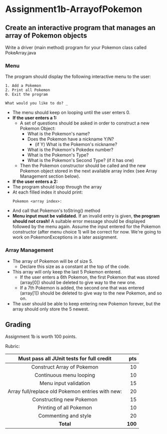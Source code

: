 # Assignment1b-ArrayofPokemon

Create an interactive program that manages an array of Pokemon objects
---

Write a driver (main method) program for your Pokemon class called PokeArray.java 

### Menu ###
The program should display the following interactive menu to the user:
```
1. Add a Pokemon
2. Print all Pokemon
0. Exit the program

What would you like to do? _
```
* The menu should keep on looping until the user enters 0. 
* **If the user enters a 1:** 
  * A set of questions should be asked in order to construct a new Pokemon Object:
    * What is the Pokemon's name?
    * Does the Pokemon have a nickname Y/N?
      * (if Y) What is the Pokemon's nickname?
    * What is the Pokemon's Pokedex number?
    * What is the Pokemon's Type?
    * What is the Pokemon's Second Type? (if it has one)
  * Then the Pokemon constructor should be called and the new Pokemon object stored in the next available array index (see Array Management section below). 
* **If the user enters a 2:**
 * The program should loop through the array
  * At each filled index it should print:
    ```
    Pokemon <array index>:
    ```
  *  And call that Pokemon's toString() method
* **Menu input must be validated.** If an invalid entry is given, **the program should not crash!** A suitable error message should be displayed followed by the menu again. Assume the input entered for the Pokemon constructor (after menu choice 1) will be correct for now. We're going to work on PokemonExceptions in a later assignment.

### Array Management ###

 * The array of Pokemon will be of size 5. 
   * Declare this size as a constant at the top of the code. 
 * This array will only keep the last 5 Pokemon entered. 
   * If the user enters a 6th Pokemon, the first Pokemon that was stored (array[0]) should be deleted to give way to the new one. 
   * If a 7th Pokemon is added, the second one that was entered (array[1]) should be deleted to give way to the new Pokemon, and so on. 
 * The user should be able to keep entering new Pokemon forever, but the array should only store the 5 newest.

Grading
---
Assignment 1b is worth 100 points.

Rubric:

| Must pass all JUnit tests for full credit       |  pts  |
| :-----------------------------------------------: | ----:|
| Construct Array of Pokemon                      |  10   |
| Continuous menu looping                         |  10   |
| Menu input validation                           |  15   |
| Array full/replace old Pokemon entries with new: |  20   |
| Constructing new Pokemon                        |  15   |
| Printing of all Pokemon                         |  10   |
| Commenting and style                            |  20   |
| **Total** | **100** |
